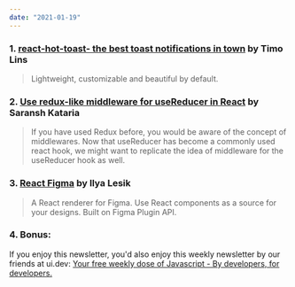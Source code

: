 ```yaml
---
date: "2021-01-19"
---
```


### 1. [react-hot-toast- the best toast notifications in town](https://react-hot-toast.com) by Timo Lins

> Lightweight, customizable and beautiful by default.

### 2. [Use redux-like middleware for useReducer in React](https://www.wisdomgeek.com/development/web-development/react/use-redux-like-middleware-for-usereducer-in-react) by Saransh Kataria

> If you have used Redux before, you would be aware of the concept of middlewares. Now that useReducer has become a commonly used react hook, we might want to replicate the idea of middleware for the useReducer hook as well.

### 3. [React Figma](https://github.com/react-figma/react-figma) by Ilya Lesik

> A React renderer for Figma. Use React components as a source for your designs. Built on Figma Plugin API.

### 4. Bonus:

If you enjoy this newsletter, you'd also enjoy this weekly newsletter by our friends at ui.dev: [Your free weekly dose of Javascript - By developers, for developers.](https://ui.dev/bytes/?r=sid)
